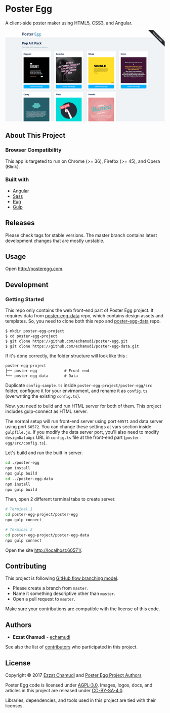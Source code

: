 # Poster Egg

A client-side poster maker using HTML5, CSS3, and Angular.

![Poster Egg Screenshot](https://raw.githubusercontent.com/echamudi/echamudi/master/project-screenshots/poster-egg.png)

## About This Project

### Browser Compatibility

This app is targeted to run on Chrome (>= 36), Firefox (>= 45), and Opera (Blink).

### Built with

* [Angular](https://angular.io)
* [Sass](https://sass-lang.com)
* [Pug](https://pugjs.org)
* [Gulp](https://gulpjs.com)

## Releases

Please check tags for stable versions. The master branch contains latest development changes that are mostly unstable.

## Usage

Open http://posteregg.com.

## Development

### Getting Started

This repo only contains the web front-end part of Poster Egg project. It requires data from [poster-egg-data](https://github.com/echamudi/poster-egg-data) repo, which contains design assets and templates. So, you need to clone both this repo and [poster-egg-data](https://github.com/echamudi/poster-egg-data) repo.

```
$ mkdir poster-egg-project
$ cd poster-egg-project
$ git clone https://github.com/echamudi/poster-egg.git
$ git clone https://github.com/echamudi/poster-egg-data.git
```

If it's done correctly, the folder structure will look like this :

```
poster-egg-project
├── poster-egg            # Front end
└── poster-egg-data       # Data
```

Duplicate `config-sample.ts` inside `poster-egg-project/poster-egg/src` folder, configure it for your envirnoment, and rename it as `config.ts` (overwriting the existing `config.ts`).

Now, you need to build and run HTML server for both of them. This project includes gulp-connect as HTML server. 

The normal setup will run front-end server using port `60571` and data server using port `60572`. You can change these settings at vars section inside `gulpfile.js`. If you modify the data server port, you'll also need to modify `designDataApi` URL in `config.ts` file at the front-end part (`poster-egg/src/config.ts`).

Let's build and run the built in server.

```sh
cd ./poster-egg 
npm install
npx gulp build
cd ../poster-egg-data
npm install
npx gulp build
```

Then, open 2 different terminal tabs to create server. 

```sh
# Terminal 1
cd poster-egg-project/poster-egg
npx gulp connect
```
```sh
# Terminal 2
cd poster-egg-project/poster-egg-data
npx gulp connect
```

Open the site [http://localhost:60571/](http://localhost:60571/).

## Contributing

This project is following [GitHub flow branching model](https://guides.github.com/introduction/flow/). 
- Please create a branch from `master`.
- Name it something descriptive other than `master`.
- Open a pull request to `master`.

Make sure your contributions are compatible with the license of this code.

## Authors

* **Ezzat Chamudi** - [echamudi](https://github.com/echamudi)

See also the list of [contributors](https://github.com/echamudi/poster-egg/graphs/contributors) who participated in this project.

## License

Copyright © 2017 [Ezzat Chamudi](https://github.com/echamudi) and [Poster Egg Project Authors](https://github.com/echamudi/poster-egg/graphs/contributors)

Poster Egg code is licensed under [AGPL-3.0](https://www.gnu.org/licenses/agpl-3.0.en.html). Images, logos, docs, and articles in this project are released under [CC-BY-SA-4.0](https://creativecommons.org/licenses/by-sa/4.0/legalcode).

Libraries, dependencies, and tools used in this project are tied with their licenses.
